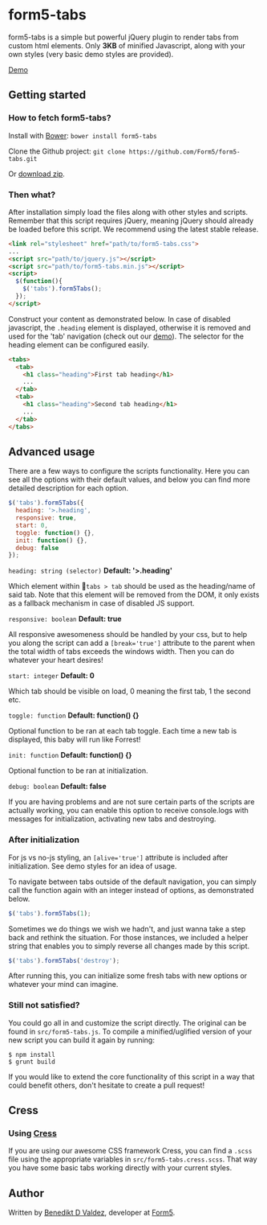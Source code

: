 form5-tabs
==========

form5-tabs is a simple but powerful jQuery plugin to render tabs from custom
html elements. Only <strong>3KB</strong> of minified Javascript, along with
your own styles (very basic demo styles are provided).

[Demo](http://form5.github.io/form5-tabs/)

## Getting started

### How to fetch form5-tabs?

Install with [Bower](http://bower.io): `bower install form5-tabs`

Clone the Github project: `git clone https://github.com/Form5/form5-tabs.git`

Or [download zip](https://github.com/Form5/form5-tabs/archive/master.zip).

### Then what?

After installation simply load the files along with other styles and scripts.
Remember that this script requires jQuery, meaning jQuery should already be
loaded before this script. We recommend using the latest stable release.

```html
<link rel="stylesheet" href="path/to/form5-tabs.css">
...
<script src="path/to/jquery.js"></script>
<script src="path/to/form5-tabs.min.js"></script>
<script>
  $(function(){
    $('tabs').form5Tabs();
  });
</script>
```

Construct your content as demonstrated below. In case of disabled javascript,
the `.heading` element is displayed, otherwise it is removed and used for the
'tab' navigation (check out our [demo](http://form5.github.io/form5-tabs/)).
The selector for the heading element can be configured easily.

```html
<tabs>
  <tab>
    <h1 class="heading">First tab heading</h1>
    ...
  </tab>
  <tab>
    <h1 class="heading">Second tab heading</h1>
    ...
  </tab>
</tabs>
```

## Advanced usage

There are a few ways to configure the scripts functionality. Here you can see
all the options with their default values, and below you can find more
detailed description for each option.

```javascript
$('tabs').form5Tabs({
  heading: '>.heading',
  responsive: true,
  start: 0,
  toggle: function() {},
  init: function() {},
  debug: false
});
```

`heading: string (selector)` **Default: '>.heading'**

Which element within `tabs > tab` should be used as the heading/name of said tab. Note that this element will be removed from the DOM, it only exists as a fallback mechanism in case of disabled JS support.

`responsive: boolean` **Default: true**

All responsive awesomeness should be handled by your css, but to help you along the script can add a `[break='true']` attribute to the parent when the total width of tabs exceeds the windows width. Then you can do whatever your heart desires!

`start: integer` **Default: 0**

Which tab should be visible on load, 0 meaning the first tab, 1 the second etc.

`toggle: function` **Default: function() {}**

Optional function to be ran at each tab toggle. Each time a new tab is displayed, this baby will run like Forrest!

`init: function` **Default: function() {}**

Optional function to be ran at initialization.

`debug: boolean` **Default: false**

If you are having problems and are not sure certain parts of the scripts are actually working, you can enable this option to receive console.logs with messages for initialization, activating new tabs and destroying.

### After initialization

For js vs no-js styling, an `[alive='true']` attribute is included after initialization. See demo styles for an idea of usage.

To navigate between tabs outside of the default navigation, you can simply call the function again with an integer instead of options, as demonstrated below.

```javascript
$('tabs').form5Tabs(1);
```

Sometimes we do things we wish we hadn't, and just wanna take a step back and rethink the situation. For those instances, we included a helper string that enables you to simply reverse all changes made by this script.

```javascript
$('tabs').form5Tabs('destroy');
```

After running this, you can initialize some fresh tabs with new options or whatever your mind can imagine.

### Still not satisfied?

You could go all in and customize the script directly. The original can be found in `src/form5-tabs.js`. To compile a minified/uglified version of your new script you can build it again by running:

```shell
$ npm install
$ grunt build
```

If you would like to extend the core functionality of this script in a way that could benefit others, don't hesitate to create a pull request!

## Cress

### Using [Cress](http://github.com/Form5/Cress)

If you are using our awesome CSS framework Cress, you can find a `.scss` file using the appropriate variables in `src/form5-tabs.cress.scss`. That way you have some basic tabs working directly with your current styles.

## Author
Written by [Benedikt D Valdez](http://github.com/benediktvaldez), developer at
[Form5](http://www.form5.is).
